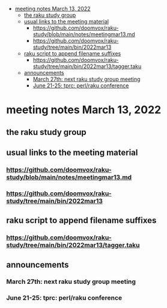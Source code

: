 - [meeting notes March 13, 2022](#orgb1073c3)
  - [the raku study group](#org4a52027)
  - [usual links to the meeting material](#org43721aa)
    - [<https://github.com/doomvox/raku-study/blob/main/notes/meetingmar13.md>](#org35d2aff)
    - [<https://github.com/doomvox/raku-study/tree/main/bin/2022mar13>](#org45cc282)
  - [raku script to append filename suffixes](#org463e6fd)
    - [<https://github.com/doomvox/raku-study/tree/main/bin/2022mar13/tagger.taku>](#org9f42c2d)
  - [announcements](#orgc0bb42a)
    - [March 27th: next raku study group meeting](#orgafd8f8e)
    - [June 21-25: tprc: perl/raku conference](#orga688abb)


<a id="orgb1073c3"></a>

# meeting notes March 13, 2022


<a id="org4a52027"></a>

## the raku study group


<a id="org43721aa"></a>

## usual links to the meeting material


<a id="org35d2aff"></a>

### <https://github.com/doomvox/raku-study/blob/main/notes/meetingmar13.md>


<a id="org45cc282"></a>

### <https://github.com/doomvox/raku-study/tree/main/bin/2022mar13>


<a id="org463e6fd"></a>

## raku script to append filename suffixes


<a id="org9f42c2d"></a>

### <https://github.com/doomvox/raku-study/tree/main/bin/2022mar13/tagger.taku>


<a id="orgc0bb42a"></a>

## announcements


<a id="orgafd8f8e"></a>

### March 27th: next raku study group meeting


<a id="orga688abb"></a>

### June 21-25: tprc: perl/raku conference
